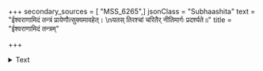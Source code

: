 +++
secondary_sources = [ "MSS_6265",]
jsonClass = "Subhaashita"
text = "ईश्वराणामिदं तन्त्रं प्रायेणौत्सुक्यमावहेत्।  \nयतस् तिरश्चां चरितैर् नीतिमार्गः प्रदर्श्यते॥"
title = "ईश्वराणामिदं तन्त्रम्"

+++

<details><summary>Text</summary>

ईश्वराणामिदं तन्त्रं प्रायेणौत्सुक्यमावहेत्।  
यतस् तिरश्चां चरितैर् नीतिमार्गः प्रदर्श्यते॥
</details>
